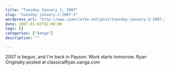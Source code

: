 ```yaml
---
title: "Tuesday January 2, 2007"
slug: "tuesday-january-2-2007-2"
wordpress_url: "http://www.ryanclarke.net/post/tuesday-january-2-2007-2/"
date: 2007-01-02T02:00:00
tags: []
categories: ["Xanga"]
description: ""

---
```


2007 is begun, and I'm back in Payson. Work starts tomorrow.
Ryan
Originally posted at classicalRyan.xanga.com
